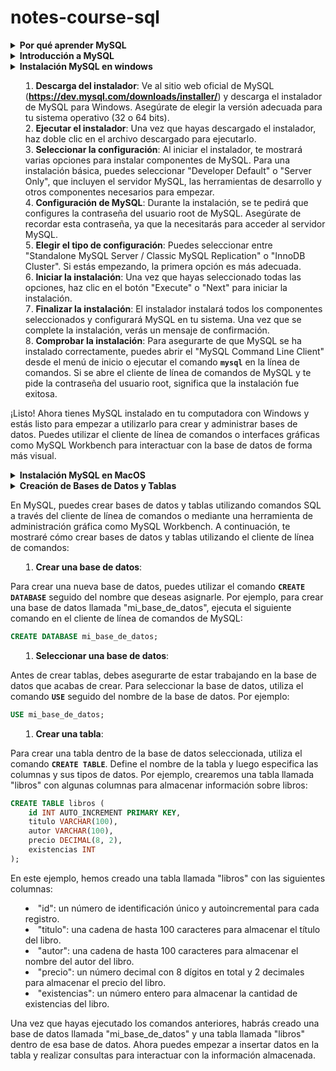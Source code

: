 # notes-course-sql

<details>
<summary><b>Por qué aprender MySQL</b></summary>

Aprender MySQL, un sistema de gestión de bases de datos relacionales, puede ser beneficioso por varias razones:

1. **Popularidad y demanda**: MySQL es uno de los sistemas de gestión de bases de datos más populares y ampliamente utilizados en el mundo. Muchas empresas y organizaciones lo utilizan como su base de datos principal, lo que crea una gran demanda de profesionales que pueden administrarlo y utilizarlo eficazmente.
2. **Aplicaciones web y desarrollo**: MySQL se utiliza comúnmente en el desarrollo de aplicaciones web y sitios web dinámicos. Si deseas trabajar en el desarrollo web, conocer MySQL te permitirá interactuar con bases de datos y crear aplicaciones que almacenen y recuperen datos de manera eficiente.
3. **Escalabilidad**: MySQL es capaz de manejar grandes cantidades de datos y puede escalar para satisfacer las necesidades de aplicaciones en crecimiento. Aprender a diseñar y administrar bases de datos escalables es esencial en un entorno tecnológico cada vez más orientado a grandes volúmenes de información.
4. **Facilidad de uso**: Para aquellos que son nuevos en las bases de datos, MySQL es un buen punto de partida. Es conocido por ser relativamente fácil de aprender y tiene una comunidad activa que ofrece amplia documentación y tutoriales.
5. **Integración con lenguajes de programación**: MySQL se integra bien con varios lenguajes de programación populares como PHP, Python, Java y más. Esto permite que los datos almacenados en la base de datos se utilicen fácilmente en diversas aplicaciones y sistemas.
6. **Costo y código abierto**: MySQL es de código abierto y, en muchas situaciones, puede ser utilizado de forma gratuita, lo que lo hace atractivo para empresas y desarrolladores con presupuestos limitados.
7. **Compatibilidad**: MySQL sigue los estándares SQL, lo que significa que los conocimientos adquiridos en MySQL son transferibles a otros sistemas de gestión de bases de datos relacionales.
8. **Administración de datos**: Conocer MySQL te permitirá gestionar y mantener grandes cantidades de datos de manera eficiente y segura. Esto es importante para garantizar que los datos estén bien organizados, respaldados y protegidos.
</details>

<details>
<summary><b>Introducción a MySQL</b></summary>

MySQL es un sistema de gestión de bases de datos relacionales (RDBMS, por sus siglas en inglés) ampliamente utilizado en todo el mundo. Fue desarrollado por primera vez por Michael Widenius y David Axmark en 1994 y más tarde adquirido por Oracle Corporation. MySQL es una base de datos de código abierto y gratuita en muchas de sus ediciones, lo que ha contribuido a su amplia popularidad en la comunidad de desarrollo y en la industria.

Una base de datos relacional es una colección organizada de datos estructurados en tablas, donde cada tabla tiene filas y columnas. MySQL permite almacenar, organizar y administrar grandes cantidades de datos, lo que lo convierte en una opción popular para aplicaciones web y sistemas que requieren un acceso rápido y eficiente a la información.

Características principales de MySQL:

1. **Lenguaje SQL**: MySQL se basa en el lenguaje SQL (Structured Query Language), que es un lenguaje de consulta estándar utilizado para interactuar con bases de datos relacionales. A través de comandos SQL, puedes realizar operaciones como inserción, actualización, eliminación y consulta de datos.
2. **Multiplataforma**: MySQL es compatible con varias plataformas, lo que permite que se ejecute en diversos sistemas operativos, como Windows, macOS, Linux y más.
3. **Alta velocidad y rendimiento**: MySQL está optimizado para un alto rendimiento y puede manejar grandes cantidades de datos y solicitudes simultáneas.
4. **Seguridad**: MySQL ofrece características de seguridad robustas, como autenticación de usuarios, cifrado de datos y permisos de acceso, para garantizar la protección de la información almacenada.
5. **Replicación y alta disponibilidad**: MySQL permite la replicación de datos, lo que facilita la creación de copias de seguridad y la redundancia para garantizar la disponibilidad continua en caso de fallos.
6. **Escalabilidad**: MySQL es capaz de escalar vertical y horizontalmente para afrontar el crecimiento de los datos y la demanda de usuarios.
7. **Comunidad activa**: MySQL cuenta con una comunidad de desarrolladores y usuarios activos que proporcionan soporte, actualizaciones y mejoras constantes.

Para comenzar a utilizar MySQL, necesitarás instalar el software del servidor MySQL y un cliente MySQL en tu computadora. El servidor es responsable de almacenar y administrar los datos, mientras que el cliente te permite interactuar con la base de datos y ejecutar consultas SQL.

</details>

<details>
<summary><b>Instalación MySQL en windows</b>

1. **Descarga del instalador**: Ve al sitio web oficial de MySQL (**https://dev.mysql.com/downloads/installer/**) y descarga el instalador de MySQL para Windows. Asegúrate de elegir la versión adecuada para tu sistema operativo (32 o 64 bits).
2. **Ejecutar el instalador**: Una vez que hayas descargado el instalador, haz doble clic en el archivo descargado para ejecutarlo.
3. **Seleccionar la configuración**: Al iniciar el instalador, te mostrará varias opciones para instalar componentes de MySQL. Para una instalación básica, puedes seleccionar "Developer Default" o "Server Only", que incluyen el servidor MySQL, las herramientas de desarrollo y otros componentes necesarios para empezar.
4. **Configuración de MySQL**: Durante la instalación, se te pedirá que configures la contraseña del usuario root de MySQL. Asegúrate de recordar esta contraseña, ya que la necesitarás para acceder al servidor MySQL.
5. **Elegir el tipo de configuración**: Puedes seleccionar entre "Standalone MySQL Server / Classic MySQL Replication" o "InnoDB Cluster". Si estás empezando, la primera opción es más adecuada.
6. **Iniciar la instalación**: Una vez que hayas seleccionado todas las opciones, haz clic en el botón "Execute" o "Next" para iniciar la instalación.
7. **Finalizar la instalación**: El instalador instalará todos los componentes seleccionados y configurará MySQL en tu sistema. Una vez que se complete la instalación, verás un mensaje de confirmación.
8. **Comprobar la instalación**: Para asegurarte de que MySQL se ha instalado correctamente, puedes abrir el "MySQL Command Line Client" desde el menú de inicio o ejecutar el comando **`mysql`** en la línea de comandos. Si se abre el cliente de línea de comandos de MySQL y te pide la contraseña del usuario root, significa que la instalación fue exitosa.

¡Listo! Ahora tienes MySQL instalado en tu computadora con Windows y estás listo para empezar a utilizarlo para crear y administrar bases de datos. Puedes utilizar el cliente de línea de comandos o interfaces gráficas como MySQL Workbench para interactuar con la base de datos de forma más visual.

</summary>

</details>

<details>
<summary><b>Instalación MySQL en MacOS</b></summary>

La instalación de MySQL en macOS es relativamente sencilla y puede hacerse siguiendo estos pasos:

1. **Descarga del instalador**: Ve al sitio web oficial de MySQL (**https://dev.mysql.com/downloads/installer/**) y descarga el instalador de MySQL para macOS. Asegúrate de elegir la versión adecuada para tu sistema operativo.
2. **Montar el paquete de instalación**: Una vez que hayas descargado el instalador, haz doble clic en el archivo descargado para montar el paquete de instalación.
3. **Iniciar la instalación**: Después de montar el paquete, verás un archivo llamado "mysql-installer-community.pkg". Haz doble clic en este archivo para iniciar el asistente de instalación.
4. **Configuración del paquete de instalación**: El asistente de instalación te guiará a través de los pasos para configurar MySQL en tu macOS. Asegúrate de seleccionar "Developer Default" o "Server Only" para una instalación básica que incluya el servidor MySQL y las herramientas de desarrollo.
5. **Configuración de MySQL**: Durante la instalación, se te pedirá que configures la contraseña del usuario root de MySQL. Asegúrate de recordar esta contraseña, ya que la necesitarás para acceder al servidor MySQL.
6. **Finalizar la instalación**: Una vez que hayas completado todos los pasos del asistente de instalación, haz clic en "Install" para iniciar el proceso de instalación.
7. **Inicio del servidor MySQL**: Una vez que la instalación se haya completado con éxito, el servidor MySQL debería iniciarse automáticamente. Si no se inicia automáticamente, puedes iniciar el servidor manualmente desde las "Preferencias del Sistema" > "MySQL" > "Start MySQL Server".
8. **Comprobar la instalación**: Para asegurarte de que MySQL se ha instalado correctamente, puedes abrir el "MySQL Shell" desde la carpeta de aplicaciones o ejecutar el comando **`mysql`** en la terminal. Si se abre el cliente de línea de comandos de MySQL y te pide la contraseña del usuario root, significa que la instalación fue exitosa.

¡Listo! Ahora tienes MySQL instalado en tu macOS y puedes comenzar a utilizarlo para crear y administrar bases de datos. Puedes utilizar el cliente de línea de comandos o interfaces gráficas como MySQL Workbench para interactuar con la base de datos de forma más visual.

</details>

<details>
<summary><b>Creación de Bases de Datos y Tablas</b>

En MySQL, puedes crear bases de datos y tablas utilizando comandos SQL a través del cliente de línea de comandos o mediante una herramienta de administración gráfica como MySQL Workbench. A continuación, te mostraré cómo crear bases de datos y tablas utilizando el cliente de línea de comandos:

1. **Crear una base de datos**:

Para crear una nueva base de datos, puedes utilizar el comando **`CREATE DATABASE`** seguido del nombre que deseas asignarle. Por ejemplo, para crear una base de datos llamada "mi_base_de_datos", ejecuta el siguiente comando en el cliente de línea de comandos de MySQL:

```sql
CREATE DATABASE mi_base_de_datos;

```

1. **Seleccionar una base de datos**:

Antes de crear tablas, debes asegurarte de estar trabajando en la base de datos que acabas de crear. Para seleccionar la base de datos, utiliza el comando **`USE`** seguido del nombre de la base de datos. Por ejemplo:

```sql
USE mi_base_de_datos;

```

1. **Crear una tabla**:

Para crear una tabla dentro de la base de datos seleccionada, utiliza el comando **`CREATE TABLE`**. Define el nombre de la tabla y luego especifica las columnas y sus tipos de datos. Por ejemplo, crearemos una tabla llamada "libros" con algunas columnas para almacenar información sobre libros:

```sql
CREATE TABLE libros (
    id INT AUTO_INCREMENT PRIMARY KEY,
    titulo VARCHAR(100),
    autor VARCHAR(100),
    precio DECIMAL(8, 2),
    existencias INT
);

```

En este ejemplo, hemos creado una tabla llamada "libros" con las siguientes columnas:

- "id": un número de identificación único y autoincremental para cada registro.
- "titulo": una cadena de hasta 100 caracteres para almacenar el título del libro.
- "autor": una cadena de hasta 100 caracteres para almacenar el nombre del autor del libro.
- "precio": un número decimal con 8 dígitos en total y 2 decimales para almacenar el precio del libro.
- "existencias": un número entero para almacenar la cantidad de existencias del libro.

Una vez que hayas ejecutado los comandos anteriores, habrás creado una base de datos llamada "mi_base_de_datos" y una tabla llamada "libros" dentro de esa base de datos. Ahora puedes empezar a insertar datos en la tabla y realizar consultas para interactuar con la información almacenada.

</summary>

</details>